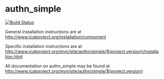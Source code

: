 # authn_simple

[![Build Status](https://travis-ci.org/icatproject/authn.simple.svg?branch=master)](https://travis-ci.org/icatproject/authn.simple)

General installation instructions are at http://www.icatproject.org/installation/component

Specific installation instructions are at http://www.icatproject.org/mvn/site/authn/simple/${project.version}/installation.html

All documentation on authn_simple may be found at http://www.icatproject.org/mvn/site/authn/simple/${project.version}
